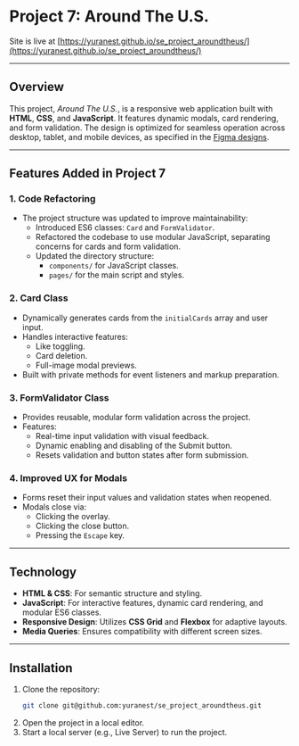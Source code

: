 # Project 7: Around The U.S.

Site is live at [https://yuranest.github.io/se_project_aroundtheus/](https://yuranest.github.io/se_project_aroundtheus/)

---

## Overview

This project, _Around The U.S._, is a responsive web application built with **HTML**, **CSS**, and **JavaScript**. It features dynamic modals, card rendering, and form validation. The design is optimized for seamless operation across desktop, tablet, and mobile devices, as specified in the [Figma designs](https://www.figma.com/design/N3zUeequnpvMX807FfYAZW/Sprint-6-Around-The-U.S.?node-id=0-1&node-type=canvas).

---

## Features Added in Project 7

### **1. Code Refactoring**

- The project structure was updated to improve maintainability:
  - Introduced ES6 classes: `Card` and `FormValidator`.
  - Refactored the codebase to use modular JavaScript, separating concerns for cards and form validation.
  - Updated the directory structure:
    - `components/` for JavaScript classes.
    - `pages/` for the main script and styles.

### **2. Card Class**

- Dynamically generates cards from the `initialCards` array and user input.
- Handles interactive features:
  - Like toggling.
  - Card deletion.
  - Full-image modal previews.
- Built with private methods for event listeners and markup preparation.

### **3. FormValidator Class**

- Provides reusable, modular form validation across the project.
- Features:
  - Real-time input validation with visual feedback.
  - Dynamic enabling and disabling of the Submit button.
  - Resets validation and button states after form submission.

### **4. Improved UX for Modals**

- Forms reset their input values and validation states when reopened.
- Modals close via:
  - Clicking the overlay.
  - Clicking the close button.
  - Pressing the `Escape` key.

---

## Technology

- **HTML & CSS**: For semantic structure and styling.
- **JavaScript**: For interactive features, dynamic card rendering, and modular ES6 classes.
- **Responsive Design**: Utilizes **CSS Grid** and **Flexbox** for adaptive layouts.
- **Media Queries**: Ensures compatibility with different screen sizes.

---

## Installation

1. Clone the repository:
   ```bash
   git clone git@github.com:yuranest/se_project_aroundtheus.git
   ```
2. Open the project in a local editor.
3. Start a local server (e.g., Live Server) to run the project.
